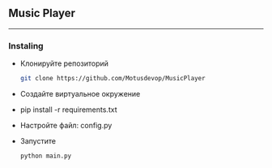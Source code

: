 ## Music Player

---

### Instaling

* Клонируйте репозиторий

  ```bash
  git clone https://github.com/Motusdevop/MusicPlayer
  ```

* Создайте виртуальное окружение

* pip install -r requirements.txt

* Настройте файл: config.py

* Запустите

  ```bash
  python main.py
  ```
